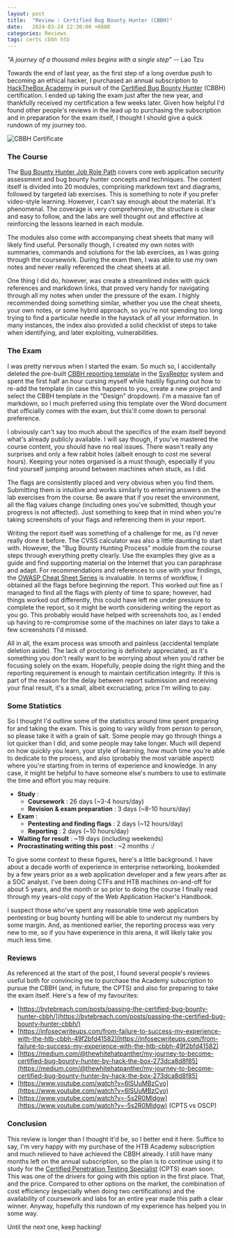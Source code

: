 ```yaml
---
layout: post
title:  "Review : Certified Bug Bounty Hunter (CBBH)"
date:   2024-03-24 22:30:00 +0800
categories: Reviews
tags: certs cbbh htb
---
```


*"A journey of a thousand miles begins with a single step"* -- Lao Tzu

Towards the end of last year, as the first step of a long overdue push to becoming an ethical hacker, I purchased an annual subscription to [HackTheBox Academy](https://academy.hackthebox.com/) in pursuit of the [Certified Bug Bounty Hunter](https://academy.hackthebox.com/preview/certifications/htb-certified-bug-bounty-hunter) (CBBH) certification. I ended up taking the exam just after the new year, and thankfully received my certification a few weeks later. Given how helpful I'd found other people's reviews in the lead up to purchasing the subscription and in preparation for the exam itself, I thought I should give a quick rundown of my journey too.

![CBBH Certificate](/cbbh-certificate.png)

### The Course

The [Bug Bounty Hunter Job Role Path](https://academy.hackthebox.com/path/preview/bug-bounty-hunter) covers core web application security assessment and bug bounty hunter concepts and techniques. The content itself is divided into 20 modules, comprising markdown text and diagrams, followed by targeted lab exercises. This is something to note if you prefer video-style learning. However, I can't say enough about the material. It's phenomenal. The coverage is very comprehensive, the structure is clear and easy to follow, and the labs are well thought out and effective at reinforcing the lessons learned in each module.

The modules also come with accompanying cheat sheets that many will likely find useful. Personally though, I created my own notes with summaries, commands and solutions for the lab exercises, as I was going through the coursework. During the exam then, I was able to use my own notes and never really referenced the cheat sheets at all. 

One thing I did do, however, was create a streamlined index with quick references and markdown links, that proved very handy for navigating through all my notes when under the pressure of the exam. I highly recommended doing something similar, whether you use the cheat sheets, your own notes, or some hybrid approach, so you're not spending too long trying to find a particular needle in the haystack of all your information. In many instances, the index also provided a solid checklist of steps to take when identifying, and later exploiting, vulnerabilities.

### The Exam

I was pretty nervous when I started the exam. So much so, I accidentally deleted the pre-built [CBBH reporting template](https://www.hackthebox.com/blog/certification-templates) in the [SysReptor](https://docs.sysreptor.com/htb-reporting-with-sysreptor/) system and spent the first half an hour cursing myself while hastily figuring out how to re-add the template (in case this happens to you, create a new project and select the CBBH template in the "Design" dropdown). I'm a massive fan of markdown, so I much preferred using this template over the Word document that officially comes with the exam, but this'll come down to personal preference. 

I obviously can't say too much about the specifics of the exam itself beyond what's already publicly available. I will say though, if you've mastered the course content, you should have no real issues. There wasn't really any surprises and only a few rabbit holes (albeit enough to cost me several hours). Keeping your notes organised is a must though, especially if you find yourself jumping around between machines when stuck, as I did. 

The flags are consistently placed and very obvious when you find them. Submitting them is intuitive and works similarly to entering answers on the lab exercises from the course. Be aware that if you reset the environment, all the flag values change (including ones you've submitted, though your progress is not affected). Just something to keep that in mind when you're taking screenshots of your flags and referencing them in your report.

Writing the report itself was something of a challenge for me, as I'd never really done it before. The CVSS calculator was also a little daunting to start with. However, the "Bug Bounty Hunting Process" module from the course steps through everything pretty clearly. Use the examples they give as a guide and find supporting material on the Internet that you can paraphrase and adapt. For recommendations and references to use with your findings, the [OWASP Cheat Sheet Series](https://cheatsheetseries.owasp.org/) is invaluable. In terms of workflow, I obtained all the flags before beginning the report. This worked out fine as I managed to find all the flags with plenty of time to spare; however, had things worked out differently, this could have left me under pressure to complete the report, so it might be worth considering writing the report as you go. This probably would have helped with screenshots too, as I ended up having to re-compromise some of the machines on later days to take a few screenshots I'd missed.

All in all, the exam process was smooth and painless (accidental template deletion aside). The lack of proctoring is definitely appreciated, as it's something you don't really want to be worrying about when you'd rather be focusing solely on the exam. Hopefully, people doing the right thing and the reporting requirement is enough to maintain certification integrity. If this is part of the reason for the delay between report submission and receiving your final result, it's a small, albeit excruciating, price I'm willing to pay.


### Some Statistics

So I thought I'd outline some of the statistics around time spent preparing for and taking the exam. This is going to vary wildly from person to person, so please take it with a grain of salt. Some people may go through things a lot quicker than I did, and some people may take longer. Much will depend on how quickly you learn, your style of learning, how much time you're able to dedicate to the process, and also (probably the most variable aspect) where you're starting from in terms of experience and knowledge. In any case, it might be helpful to have someone else's numbers to use to estimate the time and effort you may require.

- **Study** :
	- **Coursework** : 26 days (~3-4 hours/day)
	- **Revision & exam preparation** : 3 days (~8-10 hours/day)
- **Exam** :
	- **Pentesting and finding flags** : 2 days (~12 hours/day)
	- **Reporting** : 2 days (~10 hours/day)
- **Waiting for result** : ~19 days (including weekends)
- **Procrastinating writing this post** : ~2 months :/

To give some context to these figures, here's a little background. I have about a decade worth of experience in enterprise networking, bookended by a few years prior as a web application developer and a few years after as a SOC analyst. I've been doing CTFs and HTB machines on-and-off for about 5 years, and the month or so prior to doing the course I finally read through my years-old copy of the Web Application Hacker's Handbook. 

I suspect those who've spent any reasonable time web application pentesting or bug bounty hunting will be able to undercut my numbers by some margin. And, as mentioned earlier, the reporting process was very new to me, so if you have experience in this arena, it will likely take you much less time.

### Reviews

As referenced at the start of the post, I found several people's reviews useful both for convincing me to purchase the Academy subscription to pursue the CBBH (and, in future, the CPTS) and also for preparing to take the exam itself. Here's a few of my favourites:

- [https://bytebreach.com/posts/passing-the-certified-bug-bounty-hunter-cbbh/](https://bytebreach.com/posts/passing-the-certified-bug-bounty-hunter-cbbh/)
- [https://infosecwriteups.com/from-failure-to-success-my-experience-with-the-htb-cbbh-49f2bfd41582](https://infosecwriteups.com/from-failure-to-success-my-experience-with-the-htb-cbbh-49f2bfd41582)
- [https://medium.com/@thewhitehatpanther/my-journey-to-become-certified-bug-bounty-hunter-by-hack-the-box-273dca8d8f85](https://medium.com/@thewhitehatpanther/my-journey-to-become-certified-bug-bounty-hunter-by-hack-the-box-273dca8d8f85)
- [https://www.youtube.com/watch?v=6ISUuMBzCyo](https://www.youtube.com/watch?v=6ISUuMBzCyo)
- [https://www.youtube.com/watch?v=-5s2R0Mldgw](https://www.youtube.com/watch?v=-5s2R0Mldgw) (CPTS vs OSCP)

### Conclusion

This review is longer than I thought it'd be, so I better end it here. Suffice to say, I'm very happy with my purchase of the HTB Academy subscription and much relieved to have achieved the CBBH already. I still have many months left on the annual subscription, so the plan is to continue using it to study for the [Certified Penetration Testing Specialist](https://academy.hackthebox.com/preview/certifications/htb-certified-penetration-testing-specialist) (CPTS) exam soon. This was one of the drivers for going with this option in the first place. That, and the price. Compared to other options on the market, the combination of cost efficiency (especially when doing two certifications) and the availability of coursework and labs for an entire year made this path a clear winner. Anyway, hopefully this rundown of my experience has helped you in some way.

Until the next one, keep hacking!
